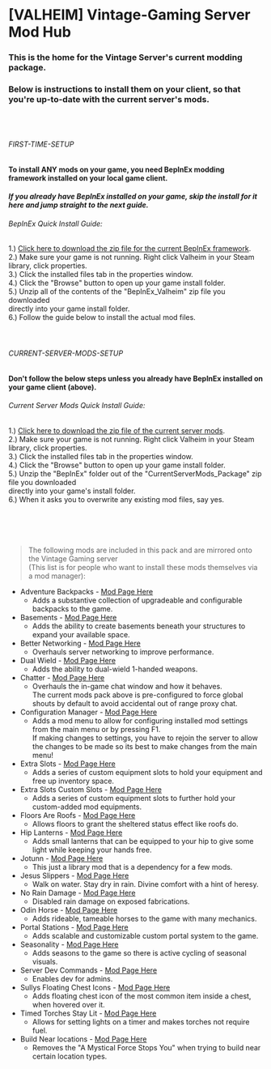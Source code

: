 # [VALHEIM] Vintage-Gaming Server Mod Hub

### This is the home for the Vintage Server's current modding package.
### Below is instructions to install them on your client, so that you're up-to-date with the current server's mods.
<br>
<br>

###### FIRST-TIME-SETUP
#### To install ANY mods on your game, you need BepInEx modding framework installed on your local game client.
#### *If you already have BepInEx installed on your game, skip the install for it here and jump straight to the next guide.* <br>
###### BepInEx Quick Install Guide:


1.) [Click here to download the zip file for the current BepInEx framework](https://github.com/A-gent/VALHEIM-VintageServer-Mod-Hub/releases/download/FirstTimeInstall/BepInEx_Valheim.zip).<br>
2.) Make sure your game is not running. Right click Valheim in your Steam library, click properties.<br>
3.) Click the installed files tab in the properties window.<br>
4.) Click the "Browse" button to open up your game install folder.<br>
5.) Unzip all of the contents of the "BepInEx_Valheim" zip file you downloaded<br>directly into your game install folder.<br>
6.) Follow the guide below to install the actual mod files.
<br>
<br>
<br>

###### CURRENT-SERVER-MODS-SETUP
#### Don't follow the below steps unless you already have BepInEx installed on your game client (above). <br>
###### Current Server Mods Quick Install Guide:


1.) [Click here to download the zip file of the current server mods](https://github.com/A-gent/VALHEIM-VintageServer-Mod-Hub/releases/download/CurrentServerModsSetup/CurrentServerMods_Package.zip).<br>
2.) Make sure your game is not running. Right click Valheim in your Steam library, click properties.<br>
3.) Click the installed files tab in the properties window.<br>
4.) Click the "Browse" button to open up your game install folder.<br>
5.) Unzip the "BepInEx" folder out of the "CurrentServerMods_Package" zip file you downloaded<br>directly into your game's install folder.<br>
6.) When it asks you to overwrite any existing mod files, say yes.
<br>
<br>
<br>
<br>

###### 
> The following mods are included in this pack and are mirrored onto the Vintage Gaming server <br>(This list is for people who want to install these mods themselves via a mod manager): <br>



- Adventure Backpacks - [Mod Page Here](https://thunderstore.io/c/valheim/p/Vapok/AdventureBackpacks/)
  - Adds a substantive collection of upgradeable and configurable backpacks to the game.
- Basements - [Mod Page Here](https://thunderstore.io/c/valheim/p/sbtoonz/Basements/)
  - Adds the ability to create basements beneath your structures to expand your available space.
- Better Networking - [Mod Page Here](https://thunderstore.io/c/valheim/p/CW_Jesse/BetterNetworking_Valheim/)
  - Overhauls server networking to improve performance.
- Dual Wield - [Mod Page Here](https://thunderstore.io/c/valheim/p/Smoothbrain/DualWield/)
  - Adds the ability to dual-wield 1-handed weapons.
- Chatter - [Mod Page Here](https://thunderstore.io/c/valheim/p/ComfyMods/Chatter/)
  - Overhauls the in-game chat window and how it behaves.<br>The current mods pack above is pre-configured to force global shouts by default to avoid accidental out of range proxy chat.
- Configuration Manager - [Mod Page Here](https://thunderstore.io/c/valheim/p/shudnal/ConfigurationManager/)
  - Adds a mod menu to allow for configuring installed mod settings from the main menu or by pressing F1.<br>If making changes to settings, you have to rejoin the server to allow the changes to be made so its best to make changes from the main menu!
- Extra Slots - [Mod Page Here](https://thunderstore.io/c/valheim/p/shudnal/ExtraSlots/)
  - Adds a series of custom equipment slots to hold your equipment and free up inventory space.
- Extra Slots Custom Slots - [Mod Page Here](https://thunderstore.io/c/valheim/p/shudnal/ExtraSlotsCustomSlots/)
  - Adds a series of custom equipment slots to further hold your custom-added mod equipments.
- Floors Are Roofs - [Mod Page Here](https://thunderstore.io/c/valheim/p/bonesbro_repost/FloorsAreRoofs/)
  - Allows floors to grant the sheltered status effect like roofs do.
- Hip Lanterns - [Mod Page Here](https://thunderstore.io/c/valheim/p/shudnal/HipLantern/)
  - Adds small lanterns that can be equipped to your hip to give some light while keeping your hands free.
- Jotunn - [Mod Page Here](https://thunderstore.io/c/valheim/p/ValheimModding/Jotunn/)
  - This just a library mod that is a dependency for a few mods.
- Jesus Slippers - [Mod Page Here](https://thunderstore.io/c/valheim/p/bid/JesusSlippers/)
  - Walk on water. Stay dry in rain. Divine comfort with a hint of heresy.
- No Rain Damage - [Mod Page Here](https://thunderstore.io/c/valheim/p/JoelOliMclean/NoRainDamage/)
  - Disabled rain damage on exposed fabrications.
- Odin Horse - [Mod Page Here](https://thunderstore.io/c/valheim/p/OdinPlus/OdinHorse/)
  - Adds rideable, tameable horses to the game with many mechanics.
- Portal Stations - [Mod Page Here](https://thunderstore.io/c/valheim/p/RustyMods/PortalStations/)
  - Adds scalable and customizable custom portal system to the game.
- Seasonality - [Mod Page Here](https://thunderstore.io/c/valheim/p/RustyMods/Seasonality/)
  - Adds seasons to the game so there is active cycling of seasonal visuals.
- Server Dev Commands - [Mod Page Here](https://thunderstore.io/c/valheim/p/JereKuusela/Server_devcommands/)
  - Enables dev for admins.
- Sullys Floating Chest Icons - [Mod Page Here](https://thunderstore.io/c/valheim/p/SurplusTradingCo/SullysFloatingChestIcons/)
  - Adds floating chest icon of the most common item inside a chest, when hovered over it.
- Timed Torches Stay Lit - [Mod Page Here](https://thunderstore.io/c/valheim/p/TastyChickenLegs/TimedTorchesStayLit/)
  - Allows for setting lights on a timer and makes torches not require fuel.
- Build Near locations - [Mod Page Here](https://thunderstore.io/c/valheim/p/LottieVixen/Build_Near_Locations/)
  - Removes the "A Mystical Force Stops You" when trying to build near certain location types.
